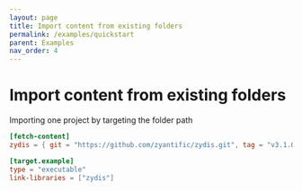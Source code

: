 ```yaml
---
layout: page
title: Import content from existing folders
permalink: /examples/quickstart
parent: Examples
nav_order: 4
---
```


# Import content from existing folders

Importing one project by targeting the folder path

```toml
[fetch-content]
zydis = { git = "https://github.com/zyantific/zydis.git", tag = "v3.1.0" }

[target.example]
type = "executable"
link-libraries = ["zydis"]
```
